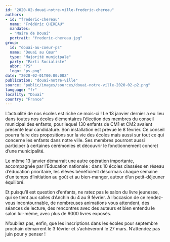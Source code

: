 ```yaml
---
id: "2020-02-douai-notre-ville-frederic-chereau"
authors:
- id: "frederic-chereau"
  name: "Frédéric CHÉREAU"
  mandates: 
  - "Maire de Douai"
  portrait: "frederic-chereau.jpg"
group:
  id: "douai-au-coeur-ps"
  name: "Douai au Cœur"
  type: "Majorité municipale"
  party: "Parti Socialiste"
  abbr: "PS"
  logo: "ps.png"
date: "2020-02-01T00:00:00Z"
publication: "douai-notre-ville"
source: "public/images/sources/douai-notre-ville-2020-02-p2.png"
language: "fr"
locality: "Douai"
country: "France"
---
```


L’actualité de nos écoles est riche ce mois-ci ! Le 13 janvier dernier a eu lieu dans toutes nos écoles élémentaires l’élection des membres du conseil municipal des enfants, pour lequel 130 enfants de CM1 et CM2 avaient présenté leur candidature. Son installation est prévue le 8 février. Ce conseil pourra faire des propositions sur la vie des écoles mais aussi sur tout ce qui concerne les enfants dans notre ville. Ses membres pourront aussi participer à certaines cérémonies et découvrir le fonctionnement concret d’une municipalité.

Le même 13 janvier démarrait une autre opération importante, accompagnée par l’Education nationale : dans 10 écoles classées en réseau d’éducation prioritaire, les élèves bénéficient désormais chaque semaine d’un temps d’initiation au goût et au bien-manger, autour d’un petit-déjeuner équilibré.

Et puisqu’il est question d’enfants, ne ratez pas le salon du livre jeunesse, qui se tient aux salles d’Anchin du 4 au 9 février. A l’occasion de ce rendez-vous incontournable, de nombreuses animations vous attendent, des séances de lecture, des rencontres avec des auteurs et bien entendu le salon lui-même, avec plus de 9000 livres exposés.

N’oubliez pas, enfin, que les inscriptions dans les écoles pour septembre prochain démarrent le 3 février et s’achèveront le 27 mars. N’attendez pas juin pour y penser !
